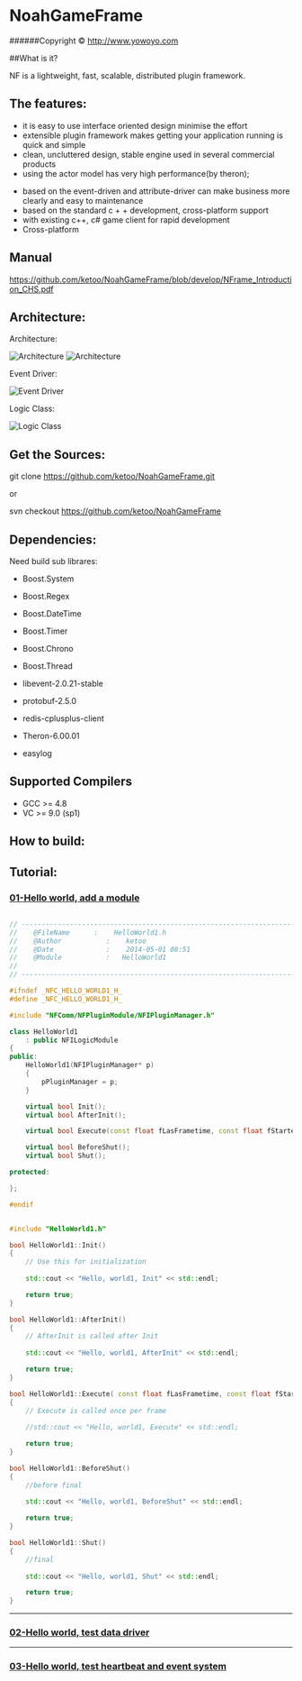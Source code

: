 NoahGameFrame
=============
######Copyright © http://www.yowoyo.com

##What is it?

NF is a lightweight, fast, scalable, distributed plugin framework.

The features:
-------------------

*  it is easy to use interface oriented design minimise the effort
*  extensible plugin framework makes getting your application running is quick and simple
*  clean, uncluttered design, stable engine used in several commercial products
*  using the actor model has very high performance(by theron);</p>
*  based on the event-driven and attribute-driver can make business more clearly and easy to maintenance
*  based on the standard c + + development, cross-platform support
*  with existing c++, c# game client for rapid development
*  Cross-platform


Manual
---------------
https://github.com/ketoo/NoahGameFrame/blob/develop/NFrame_Introduction_CHS.pdf



Architecture:
-------------------

Architecture:

![Architecture](https://github.com/ketoo/NoahGameFrame/blob/develop/20150511205235.jpg)
![Architecture](https://github.com/ketoo/NoahGameFrame/blob/develop/20150511205320.jpg)

Event Driver:

![Event Driver](https://github.com/ketoo/NoahGameFrame/blob/develop/20150511205210.jpg)

Logic Class:

![Logic Class](https://github.com/ketoo/NoahGameFrame/blob/develop/20150511205321.png)




Get the Sources:
-------------------

git clone https://github.com/ketoo/NoahGameFrame.git

or

svn checkout https://github.com/ketoo/NoahGameFrame


Dependencies:
-------------------

Need build sub librares:

* Boost.System
* Boost.Regex
* Boost.DateTime
* Boost.Timer
* Boost.Chrono
* Boost.Thread

* libevent-2.0.21-stable
* protobuf-2.5.0
* redis-cplusplus-client
* Theron-6.00.01
* easylog

Supported Compilers
-------------------

* GCC >= 4.8
* VC >= 9.0 (sp1)

How to build:
-------------------


Tutorial:
-------------------
### [01-Hello world, add a module](https://github.com/ketoo/NoahGameFrame/tree/develop/Tutorial/Tutorial1)


```cpp

// -------------------------------------------------------------------------
//    @FileName      :    HelloWorld1.h
//    @Author           :    ketoo
//    @Date             :    2014-05-01 08:51
//    @Module           :   HelloWorld1
//
// -------------------------------------------------------------------------

#ifndef _NFC_HELLO_WORLD1_H_
#define _NFC_HELLO_WORLD1_H_

#include "NFComm/NFPluginModule/NFIPluginManager.h"

class HelloWorld1
    : public NFILogicModule
{
public:
    HelloWorld1(NFIPluginManager* p)
    {
        pPluginManager = p;
    }

    virtual bool Init();
    virtual bool AfterInit();

    virtual bool Execute(const float fLasFrametime, const float fStartedTime);

    virtual bool BeforeShut();
    virtual bool Shut();

protected:

};

#endif


#include "HelloWorld1.h"

bool HelloWorld1::Init()
{
    // Use this for initialization
	
    std::cout << "Hello, world1, Init" << std::endl;

    return true;
}

bool HelloWorld1::AfterInit()
{
    // AfterInit is called after Init
	
    std::cout << "Hello, world1, AfterInit" << std::endl;

    return true;
}

bool HelloWorld1::Execute( const float fLasFrametime, const float fStartedTime )
{
    // Execute is called once per frame
	
    //std::cout << "Hello, world1, Execute" << std::endl;

    return true;
}

bool HelloWorld1::BeforeShut()
{
    //before final
	
    std::cout << "Hello, world1, BeforeShut" << std::endl;

    return true;
}

bool HelloWorld1::Shut()
{
    //final
	
    std::cout << "Hello, world1, Shut" << std::endl;

    return true;
}

```


-------------------
### [02-Hello world, test data driver](https://github.com/ketoo/NoahGameFrame/tree/develop/Tutorial/Tutorial2)

-------------------
### [03-Hello world, test heartbeat and event system](https://github.com/ketoo/NoahGameFrame/tree/develop/Tutorial/Tutorial3)












